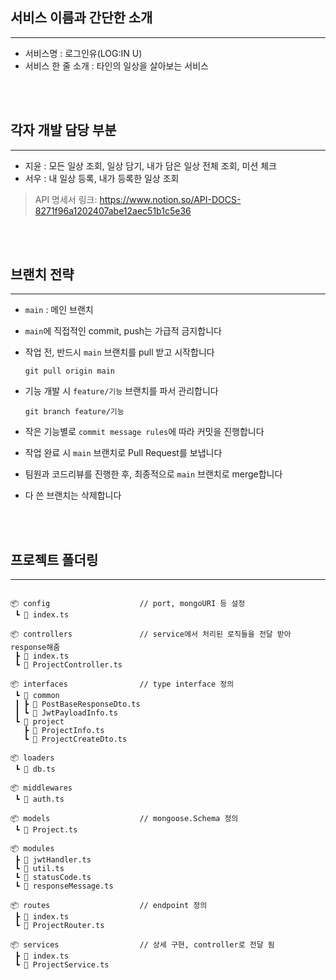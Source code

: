 ## 서비스 이름과 간단한 소개
* * *
- 서비스명 : 로그인유(LOG:IN U)
- 서비스 한 줄 소개 : 타인의 일상을 살아보는 서비스       

<br/><br/>

## 각자 개발 담당 부분
* * *
- 지윤 : 모든 일상 조회, 일상 담기, 내가 담은 일상 전체 조회, 미션 체크
- 서우 : 내 일상 등록, 내가 등록한 일상 조회
>API 명세서 링크: <https://www.notion.so/API-DOCS-8271f96a1202407abe12aec51b1c5e36>
   
<br/><br/>

## 브랜치 전략
* * *
- `main` : 메인 브랜치
- `main`에 직접적인 commit, push는 가급적 금지합니다
- 작업 전, 반드시 `main` 브랜치를 pull 받고 시작합니다
    
    `git pull origin main`
    
- 기능 개발 시 `feature/기능` 브랜치를 파서 관리합니다
    
    `git branch feature/기능`
    
- 작은 기능별로 `commit message rules`에 따라 커밋을 진행합니다
- 작업 완료 시 `main` 브랜치로 Pull Request를 보냅니다
- 팀원과 코드리뷰를 진행한 후, 최종적으로 `main` 브랜치로 merge합니다
- 다 쓴 브랜치는 삭제합니다   

<br/><br/>


## 프로젝트 폴더링
* * *
<pre>
<code>
📦 config                    // port, mongoURI 등 설정
 ┗ 📜 index.ts

📦 controllers               // service에서 처리된 로직들을 전달 받아 response해줌
 ┣ 📜 index.ts
 ┗ 📜 ProjectController.ts

📦 interfaces                // type interface 정의
 ┗ 📂 common
 ┃ ┣ 📜 PostBaseResponseDto.ts
 ┃ ┗ 📜 JwtPayloadInfo.ts
 ┗ 📂 project
   ┣ 📜 ProjectInfo.ts
   ┗ 📜 ProjectCreateDto.ts

📦 loaders              
 ┗ 📜 db.ts

📦 middlewares         
 ┗ 📜 auth.ts            

📦 models                    // mongoose.Schema 정의
 ┗ 📜 Project.ts

📦 modules                 
 ┣ 📜 jwtHandler.ts
 ┗ 📜 util.ts 
 ┗ 📜 statusCode.ts
 ┗ 📜 responseMessage.ts

📦 routes                    // endpoint 정의
 ┣ 📜 index.ts
 ┗ 📜 ProjectRouter.ts 

📦 services                  // 상세 구현, controller로 전달 됨
 ┣ 📜 index.ts
 ┗ 📜 ProjectService.ts
</code>
</pre>
